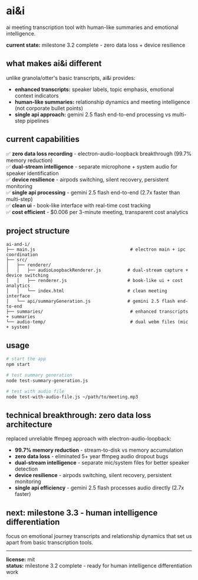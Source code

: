 # ai&i

ai meeting transcription tool with human-like summaries and emotional intelligence.

**current state:** milestone 3.2 complete - zero data loss + device resilience

## what makes ai&i different

unlike granola/otter's basic transcripts, ai&i provides:
- **enhanced transcripts:** speaker labels, topic emphasis, emotional context indicators  
- **human-like summaries:** relationship dynamics and meeting intelligence (not corporate bullet points)
- **single api approach:** gemini 2.5 flash end-to-end processing vs multi-step pipelines

## current capabilities

✅ **zero data loss recording** - electron-audio-loopback breakthrough (99.7% memory reduction)  
✅ **dual-stream intelligence** - separate microphone + system audio for speaker identification  
✅ **device resilience** - airpods switching, silent recovery, persistent monitoring  
✅ **single api processing** - gemini 2.5 flash end-to-end (2.7x faster than multi-step)  
✅ **clean ui** - book-like interface with real-time cost tracking  
✅ **cost efficient** - $0.006 per 3-minute meeting, transparent cost analytics  

## project structure

```
ai-and-i/
├── main.js                                    # electron main + ipc coordination
├── src/
│   ├── renderer/
│   │   ├── audioLoopbackRenderer.js          # dual-stream capture + device switching
│   │   ├── renderer.js                       # book-like ui + cost analytics  
│   │   └── index.html                        # clean meeting interface
│   └── api/summaryGeneration.js              # gemini 2.5 flash end-to-end
├── summaries/                                 # enhanced transcripts + summaries
└── audio-temp/                                # dual webm files (mic + system)
```

## usage

```bash
# start the app
npm start

# test summary generation  
node test-summary-generation.js

# test with audio file
node test-with-audio-file.js ~/path/to/meeting.mp3
```

## technical breakthrough: zero data loss architecture

replaced unreliable ffmpeg approach with electron-audio-loopback:
- **99.7% memory reduction** - stream-to-disk vs memory accumulation
- **zero data loss** - eliminated 5+ year ffmpeg audio dropout bugs  
- **dual-stream intelligence** - separate mic/system files for better speaker detection
- **device resilience** - airpods switching, silent recovery, persistent monitoring
- **single api efficiency** - gemini 2.5 flash processes audio directly (2.7x faster)

## next: milestone 3.3 - human intelligence differentiation

focus on emotional journey transcripts and relationship dynamics that set us apart from basic transcription tools.

---

**license:** mit  
**status:** milestone 3.2 complete - ready for human intelligence differentiation work